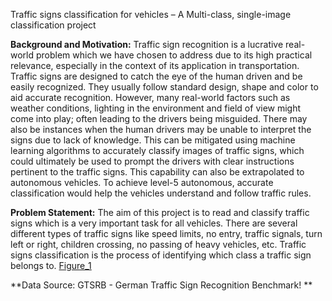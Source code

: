Traffic signs classification for vehicles – A Multi-class, single-image classification project

**Background and Motivation:**
Traffic sign recognition is a lucrative real-world problem which we have chosen to address due to its high practical relevance, especially in the context of its application in transportation. Traffic signs are designed to catch the eye of the human driven and be easily recognized. They usually follow standard design, shape and color to aid accurate recognition. However, many real-world factors such as weather conditions, lighting in the environment and field of view might come into play; often leading to the drivers being misguided. There may also be instances when the human drivers may be unable to interpret the signs due to lack of knowledge. This can be mitigated using machine learning algorithms to accurately classify images of traffic signs, which could ultimately be used to prompt the drivers with clear instructions pertinent to the traffic signs. This capability can also be extrapolated to autonomous vehicles. To achieve level-5 autonomous, accurate classification would help the vehicles understand and follow traffic rules.

**Problem Statement:**
The aim of this project is to read and classify traffic signs which is a very important task for all vehicles. There are several different types of traffic signs like speed limits, no entry, traffic signals, turn left or right, children crossing, no passing of heavy vehicles, etc. Traffic signs classification is the process of identifying which class a traffic sign belongs to.
[Figure_1](https://user-images.githubusercontent.com/25482892/132585007-d01b07cf-eaca-4cc0-a185-f0e6cf23a07a.png)

**Data Source: GTSRB - German Traffic Sign Recognition Benchmark!
**
